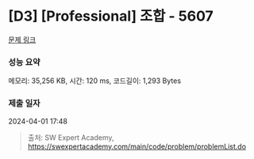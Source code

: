 # [D3] [Professional] 조합 - 5607 

[문제 링크](https://swexpertacademy.com/main/code/problem/problemDetail.do?contestProbId=AWXGKdbqczEDFAUo) 

### 성능 요약

메모리: 35,256 KB, 시간: 120 ms, 코드길이: 1,293 Bytes

### 제출 일자

2024-04-01 17:48



> 출처: SW Expert Academy, https://swexpertacademy.com/main/code/problem/problemList.do